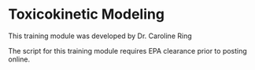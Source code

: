 # Toxicokinetic Modeling


This training module was developed by Dr. Caroline Ring

The script for this training module requires EPA clearance prior to posting online.



